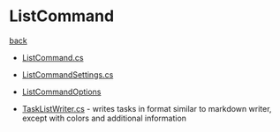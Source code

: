# ListCommand
[back](../ViewCommands.md)

- [ListCommand.cs](./ListCommand.cs)
- [ListCommandSettings.cs](./ListCommandSettings.cs)
- [ListCommandOptions](./ListCommandOptions/ListCommandOptions.md)

- [TaskListWriter.cs](./TaskListWriter.cs) - writes tasks in format similar to markdown writer, except with colors and additional information
